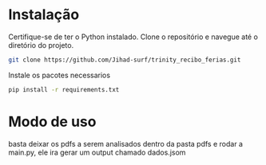 # Instalação

Certifique-se de ter o Python instalado. Clone o repositório e navegue até o diretório do projeto.

```bash
git clone https://github.com/Jihad-surf/trinity_recibo_ferias.git
```
Instale os pacotes necessarios
```bash
pip install -r requirements.txt
```


# Modo de uso
basta deixar os pdfs a serem analisados dentro da pasta pdfs e rodar a main.py, ele ira gerar um output chamado dados.jsom
